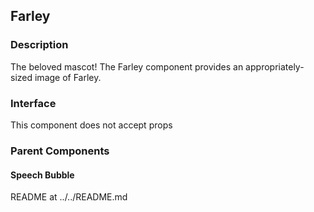 ## Farley

### Description

The beloved mascot! The Farley component provides an appropriately-sized image of Farley.

### Interface

This component does not accept props

### Parent Components

#### Speech Bubble

README at ../../README.md




